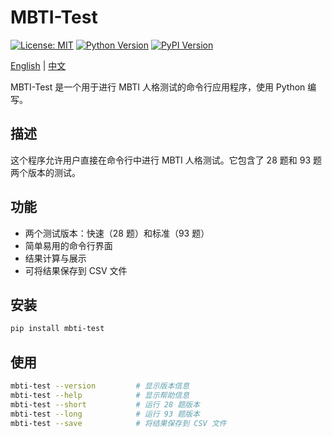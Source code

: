 # MBTI-Test

[![License: MIT](https://img.shields.io/badge/License-MIT-green.svg)](https://opensource.org/licenses/MIT) [![Python Version](https://img.shields.io/badge/Python-3.8%2B-blue)](https://www.python.org/) [![PyPI Version](https://img.shields.io/pypi/v/mbti-test.svg)](https://pypi.org/project/mbti-test/)

[English](README.md) | [中文](README_zh.md)

MBTI-Test 是一个用于进行 MBTI 人格测试的命令行应用程序，使用 Python 编写。

## 描述

这个程序允许用户直接在命令行中进行 MBTI 人格测试。它包含了 28 题和 93 题两个版本的测试。

## 功能

- 两个测试版本：快速（28 题）和标准（93 题）
- 简单易用的命令行界面
- 结果计算与展示
- 可将结果保存到 CSV 文件

## 安装

```bash
pip install mbti-test
```

## 使用

```bash
mbti-test --version         # 显示版本信息
mbti-test --help            # 显示帮助信息
mbti-test --short           # 运行 28 题版本
mbti-test --long            # 运行 93 题版本
mbti-test --save            # 将结果保存到 CSV 文件
```


